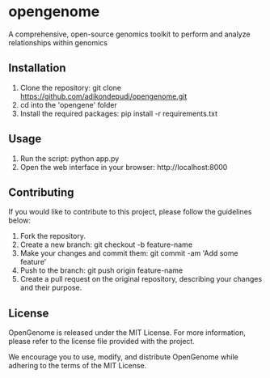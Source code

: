 # opengenome
A comprehensive, open-source genomics toolkit to perform and analyze relationships within genomics

## Installation
1. Clone the repository: git clone https://github.com/adikondepudi/opengenome.git
2. cd into the 'opengene' folder
3. Install the required packages: pip install -r requirements.txt

## Usage
1. Run the script: python app.py
2. Open the web interface in your browser: http://localhost:8000

## Contributing
If you would like to contribute to this project, please follow the guidelines below:

1. Fork the repository.
2. Create a new branch: git checkout -b feature-name
3. Make your changes and commit them: git commit -am 'Add some feature'
4. Push to the branch: git push origin feature-name
5. Create a pull request on the original repository, describing your changes and their purpose.

## License
OpenGenome is released under the MIT License. For more information, please refer to the license file provided with the project.

We encourage you to use, modify, and distribute OpenGenome while adhering to the terms of the MIT License.
